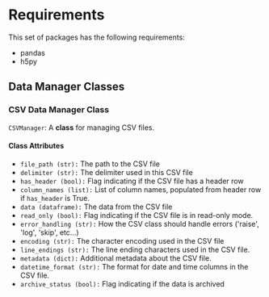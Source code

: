 # Requirements

This set of packages has the following requirements:
- pandas
- h5py

## Data Manager Classes
### CSV Data Manager Class
`CSVManager`: A **class** for managing CSV files.
#### Class Attributes
- `file_path (str):` The path to the CSV file
- `delimiter (str):` The delimiter used in this CSV file
- `has_header (bool):` Flag indicating if the CSV file has a header row
- `column_names (list):` List of column names, populated from header row if `has_header` is True.
- `data (dataframe):` The data from the CSV file
- `read_only (bool):` Flag indicating if the CSV file is in read-only mode.
- `error_handling (str):` How the CSV class should handle errors ('raise', 'log', 'skip', etc...)
- `encoding (str):` The character encoding used in the CSV file
- `line_endings (str):` The line ending characters used in the CSV file.
- `metadata (dict):` Additional metadata about the CSV file.
- `datetime_format (str):` The format for date and time columns in the CSV file.
- `archive_status (bool):` Flag indicating if the data is archived